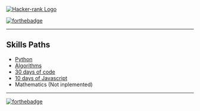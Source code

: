 [![Hacker-rank Logo](https://miro.medium.com/max/5522/1*JhV105AX1GNhHhqc8ZunEg.png)](https://www.hackerrank.com/pumacens)

[![forthebadge](https://forthebadge.com/images/badges/winter-is-coming.svg)](https://forthebadge.com)

<hr>

## Skills Paths

  - [Python](/Python_Files)
  - [Algorithms](/Algorithms_Files)
  - [30 days of code](30_days_code)
  - [10 days of Javascript](10_days_javascript)
  - Mathematics (Not inplemented)

<hr>

[![forthebadge](https://forthebadge.com/images/badges/60-percent-of-the-time-works-every-time.svg)](https://forthebadge.com)